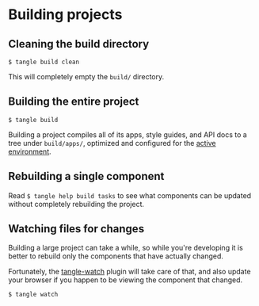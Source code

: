 # Building projects

## Cleaning the build directory

`$ tangle build clean`

This will completely empty the `build/` directory.

## Building the entire project

`$ tangle build`

Building a project compiles all of its apps, style guides, and API docs to a
tree under `build/apps/`, optimized and configured for the
[active environment](/project/environments.html).

## Rebuilding a single component

Read `$ tangle help build tasks` to see what components can be updated without
completely rebuilding the project.

## Watching files for changes

Building a large project can take a while, so while you're developing it is
better to rebuild only the components that have actually changed.

Fortunately, the [tangle-watch](https://github.com/tanglejs/watch) plugin will
take care of that, and also update your browser if you happen to be viewing the
component that changed.

`$ tangle watch`

